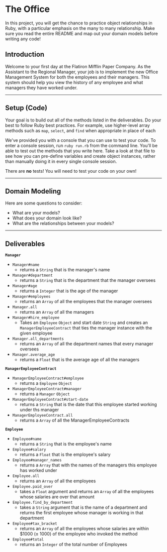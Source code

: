 # The Office
 
In this project, you will get the chance to practice object relationships in Ruby, with a particular emphasis on the many to many relationship. Make sure you read the entire README and map out your domain models before writing any code!
 
## Introduction
Welcome to your first day at the Flatiron Mifflin Paper Company. As the Assistant to the Regional Manager, your job is to implement the new Office Management System for both the employees and their managers. This system should help you view the history of any employee and what managers they have worked under.
 
---
## Setup (Code)
Your goal is to build out all of the methods listed in the deliverables. Do your best to follow Ruby best practices. For example, use higher-level array methods such as `map`, `select`, and `find` when appropriate in place of each
 
We've provided you with a console that you can use to test your code. To enter a console session, run `ruby run.rb` from the command line. You'll be able to test out the methods that you write here. Take a look at that file to see how you can pre-define variables and create object instances, rather than manually doing it in every single console session.
 
There are **no** tests! You will need to test your code on your own!
 
---
## Domain Modeling
 
 
Here are some questions to consider:
- What are your models?
- What does your domain look like?
- What are the relationships between your models?
 
---
## Deliverables
 
**`Manager`**
 * `Manager#name`
   * returns a `String` that is the manager's name
 * `Manager#department`
   * returns a `String` that is the department that the manager oversees
 * `Manager#age`
   * returns a `Integer` that is the age of the manager
 * `Manager#employees`
   * returns an `Array` of all the employees that the manager oversees
 * `Manager.all`
   * returns an `Array` of all the managers
 * `Manager#hire_employee`
   * Takes an `Employee` `Object` and start date `String` and creates an    `ManagerEmployeeContract` that ties the manager instance with the given employee
 * `Manager.all_departments`
   * returns an `Array` of all the department names that every manager oversees
 * `Manager.average_age`
   * returns a `Float` that is the average age of all the managers

**`ManagerEmployeeContract`**
 * `ManagerEmployeeContract#employee`
   * returns a `Employee` `Object` 
 * `ManagerEmployeeContract#manager`
   * returns a `Manager` `Object` 
 * `ManagerEmployeeContract#start-date`
   * returns a `String` that is the date that this employee started working under ths manager
* `ManagerEmployeeContract.all`
   * returns a `Array` of all the ManagerEmployeeContracts 
 
**`Employee`**
 * `Employee#name`
   * returns a `String` that is the employee's name
 * `Employee#salary`
   * returns a `Float` that is the employee's salary
 * `Employee#manager_names`
   * returns a `Array` that with the names of the managers this employee has worked under
 * `Employee.all`
   * returns an `Array` of all the employees
 * `Employee.paid_over`
   * takes a `Float` argument and returns an `Array` of all the employees whose salaries are over that amount
 * `Employee.find_by_department`
   * takes a `String` argument that is the name of a department and returns the first employee whose manager is working in that department
 * `Employee#tax_bracket`
   * returns an `Array` of all the employees whose salaries are within $1000 (± 1000) of the employee who invoked the method
* `Employee#total`
   * returns an `Integer` of the total number of Employees 